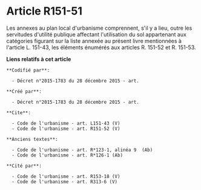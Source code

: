 # Article R151-51

Les annexes au plan local d'urbanisme comprennent, s'il y a lieu, outre les servitudes d'utilité publique affectant
l'utilisation du sol appartenant aux catégories figurant sur la liste annexée au présent livre mentionnées à l'article L.
151-43, les éléments énumérés aux articles R. 151-52 et R. 151-53.

**Liens relatifs à cet article**

	**Codifié par**:

	  - Décret n°2015-1783 du 28 décembre 2015 - art.

	**Créé par**:

	  - Décret n°2015-1783 du 28 décembre 2015 - art.

	**Cite**:

	  - Code de l'urbanisme - art. L151-43 (V)
	  - Code de l'urbanisme - art. R151-52 (V)

	**Anciens textes**:

	  - Code de l'urbanisme - art. R*123-1, alinéa 9  (Ab)
	  - Code de l'urbanisme - art. R*126-1 (Ab)

	**Cité par**:

	  - Code de l'urbanisme - art. R153-18 (V)
	  - Code de l'urbanisme - art. R313-6 (V)
